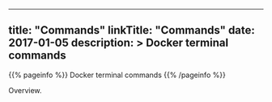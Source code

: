 
---
title: "Commands"
linkTitle: "Commands"
date: 2017-01-05
description: >
  Docker terminal commands
---

{{% pageinfo %}}
Docker terminal commands
{{% /pageinfo %}}


Overview.
